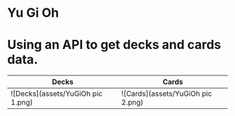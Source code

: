 # Yu Gi Oh

# Using an API to get decks and cards data.

| Decks | Cards |
|--|--|
| ![Decks](assets/YuGiOh pic 1.png) | ![Cards](assets/YuGiOh pic 2.png) |

